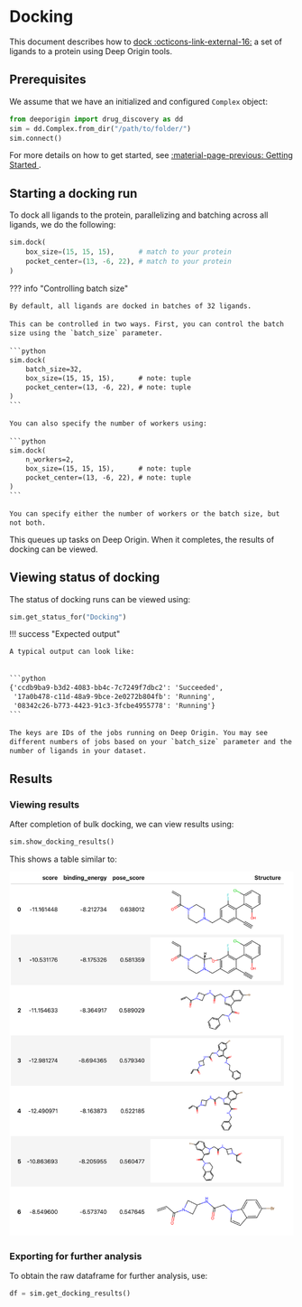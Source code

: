 # Docking

This document describes how to [dock :octicons-link-external-16:](https://en.wikipedia.org/wiki/Docking_(molecular)) a set of ligands to a protein  using Deep Origin tools. 

## Prerequisites

We assume that we have an initialized and configured `Complex` object:

```python
from deeporigin import drug_discovery as dd
sim = dd.Complex.from_dir("/path/to/folder/")
sim.connect()
```
For more details on how to get started, see [:material-page-previous: Getting Started ](./getting-started.md).

## Starting a docking run

To dock all ligands to the protein, parallelizing and batching across all ligands, we do the following:


```python
sim.dock(
    box_size=(15, 15, 15),      # match to your protein
    pocket_center=(13, -6, 22), # match to your protein
)
```

??? info "Controlling batch size"

    By default, all ligands are docked in batches of 32 ligands. 

    This can be controlled in two ways. First, you can control the batch size using the `batch_size` parameter.

    ```python
    sim.dock(
        batch_size=32,
        box_size=(15, 15, 15),      # note: tuple  
        pocket_center=(13, -6, 22), # note: tuple  
    )
    ```

    You can also specify the number of workers using:

    ```python
    sim.dock(
        n_workers=2,
        box_size=(15, 15, 15),      # note: tuple  
        pocket_center=(13, -6, 22), # note: tuple  
    )
    ```

    You can specify either the number of workers or the batch size, but not both. 


This queues up tasks on Deep Origin. When it completes, the results of docking can be viewed.

## Viewing status of docking

The status of docking runs can be viewed using:

```python
sim.get_status_for("Docking")
```

!!! success "Expected output"

    A typical output can look like:


    ```python
    {'ccdb9ba9-b3d2-4083-bb4c-7c7249f7dbc2': 'Succeeded',
     '17a0b478-c11d-48a9-9bce-2e0272b804fb': 'Running',
     '08342c26-b773-4423-91c3-3fcbe4955778': 'Running'}
    ```

    The keys are IDs of the jobs running on Deep Origin. You may see different numbers of jobs based on your `batch_size` parameter and the number of ligands in your dataset.

## Results

### Viewing results



After completion of bulk docking, we can view results using:

```python
sim.show_docking_results()
```  

This shows a table similar to:

![Docking results](../../images/tools/docking-results.png)

### Exporting for further analysis

To obtain the raw dataframe for further analysis, use:

```python
df = sim.get_docking_results()
```
